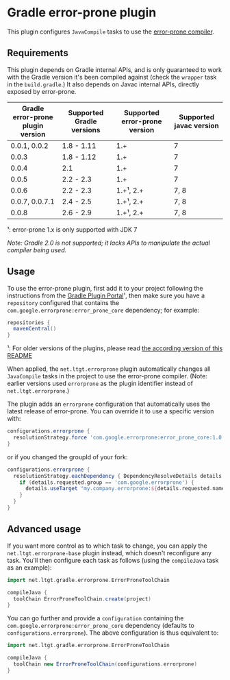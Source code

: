 Gradle error-prone plugin
=========================

This plugin configures `JavaCompile` tasks to use the [error-prone compiler].

[error-prone compiler]: http://errorprone.info/

Requirements
------------

This plugin depends on Gradle internal APIs,
and is only guaranteed to work with the Gradle version it's been compiled against
(check the `wrapper` task in the `build.gradle`.)
It also depends on Javac internal APIs, directly exposed by error-prone.

 Gradle error-prone plugin version | Supported Gradle versions | Supported error-prone version | Supported javac version
 --------------------------------- | ------------------------- | ----------------------------- | -----------------------
 0.0.1, 0.0.2                      | 1.8 - 1.11                | 1.+                           | 7
 0.0.3                             | 1.8 - 1.12                | 1.+                           | 7
 0.0.4                             | 2.1                       | 1.+                           | 7
 0.0.5                             | 2.2 - 2.3                 | 1.+                           | 7
 0.0.6                             | 2.2 - 2.3                 | 1.+¹, 2.+                     | 7, 8
 0.0.7, 0.0.7.1                    | 2.4 - 2.5                 | 1.+¹, 2.+                     | 7, 8
 0.0.8                             | 2.6 - 2.9                 | 1.+¹, 2.+                     | 7, 8

¹: error-prone 1.x is only supported with JDK 7

_Note: Gradle 2.0 is not supported; it lacks APIs to manipulate the actual
compiler being used._

Usage
-----

To use the error-prone plugin,
first add it to your project following the instructions from the [Gradle Plugin Portal](https://plugins.gradle.org/plugin/net.ltgt.errorprone)¹,
then make sure you have a `repository` configured that contains the `com.google.errorprone:error_prone_core` dependency;
for example:

```groovy
repositories {
  mavenCentral()
}
```

¹: For older versions of the plugins, please read [the according version of this README](https://github.com/tbroyer/gradle-errorprone-plugin/commits/master/README.md)

When applied, the `net.ltgt.errorprone` plugin automatically  changes all `JavaCompile` tasks in
the project to use the error-prone compiler.
(Note: earlier versions used `errorprone` as the plugin identifier instead of `net.ltgt.errorprone`.)

The plugin adds an `errorprone` configuration that automatically uses the latest release of error-prone.
You can override it to use a specific version with:

```groovy
configurations.errorprone {
  resolutionStrategy.force 'com.google.errorprone:error_prone_core:1.0.8-patched'
}
```

or if you changed the groupId of your fork:

```groovy
configurations.errorprone {
  resolutionStrategy.eachDependency { DependencyResolveDetails details ->
    if (details.requested.group == 'com.google.errorprone') {
      details.useTarget "my.company.errorprone:${details.requested.name}:latest.release"
    }
  }
}
```

Advanced usage
--------------

If you want more control as to which task to change,
you can apply the `net.ltgt.errorprone-base` plugin instead,
which doesn't reconfigure any task.
You'll then configure each task as follows
(using the `compileJava` task as an example):

```groovy
import net.ltgt.gradle.errorprone.ErrorProneToolChain

compileJava {
  toolChain ErrorProneToolChain.create(project)
}
```

You can go further and provide a `configuration` containing the `com.google.errorprone:error_prone_core` dependency
(defaults to `configurations.errorprone`).
The above configuration is thus equivalent to:

```groovy
import net.ltgt.gradle.errorprone.ErrorProneToolChain

compileJava {
  toolChain new ErrorProneToolChain(configurations.errorprone)
}
```
